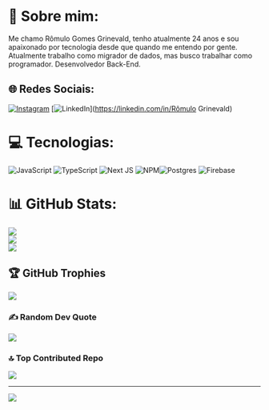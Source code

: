 # 💫 Sobre mim:
Me chamo Rômulo Gomes Grinevald, tenho atualmente 24 anos e sou apaixonado por tecnologia desde que quando me entendo por gente.
Atualmente trabalho como migrador de dados, mas busco trabalhar como programador.
Desenvolvedor Back-End.


## 🌐 Redes Sociais:
[![Instagram](https://img.shields.io/badge/Instagram-%23E4405F.svg?logo=Instagram&logoColor=white)](https://instagram.com/rggrinevald) [![LinkedIn](https://img.shields.io/badge/LinkedIn-%230077B5.svg?logo=linkedin&logoColor=white)](https://linkedin.com/in/Rômulo Grinevald) 

# 💻 Tecnologias:
![JavaScript](https://img.shields.io/badge/javascript-%23323330.svg?style=for-the-badge&logo=javascript&logoColor=%23F7DF1E) ![TypeScript](https://img.shields.io/badge/typescript-%23007ACC.svg?style=for-the-badge&logo=typescript&logoColor=white) ![Next JS](https://img.shields.io/badge/Next-black?style=for-the-badge&logo=next.js&logoColor=white) ![NPM](https://img.shields.io/badge/NPM-%23CB3837.svg?style=for-the-badge&logo=npm&logoColor=white)![Postgres](https://img.shields.io/badge/postgres-%23316192.svg?style=for-the-badge&logo=postgresql&logoColor=white) ![Firebase](https://img.shields.io/badge/firebase-a08021?style=for-the-badge&logo=firebase&logoColor=ffcd34)
# 📊 GitHub Stats:
![](https://github-readme-stats.vercel.app/api?username=rggrinevald&theme=dark&hide_border=false&include_all_commits=false&count_private=false)<br/>
![](https://nirzak-streak-stats.vercel.app/?user=rggrinevald&theme=dark&hide_border=false)<br/>
![](https://github-readme-stats.vercel.app/api/top-langs/?username=rggrinevald&theme=dark&hide_border=false&include_all_commits=false&count_private=false&layout=compact)

## 🏆 GitHub Trophies
![](https://github-profile-trophy.vercel.app/?username=rggrinevald&theme=radical&no-frame=false&no-bg=true&margin-w=4)

### ✍️ Random Dev Quote
![](https://quotes-github-readme.vercel.app/api?type=horizontal&theme=radical)

### 🔝 Top Contributed Repo
![](https://github-contributor-stats.vercel.app/api?username=rggrinevald&limit=5&theme=dark&combine_all_yearly_contributions=true)

---
[![](https://visitcount.itsvg.in/api?id=rggrinevald&icon=0&color=0)](https://visitcount.itsvg.in)
